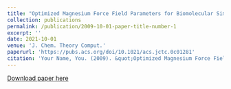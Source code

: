```yaml
---
title: "Optimized Magnesium Force Field Parameters for Biomolecular Simulations with Accurate Solvation, Ion-Binding, and Water-Exchange Properties"
collection: publications
permalink: /publication/2009-10-01-paper-title-number-1
excerpt: ''
date: 2021-10-01
venue: 'J. Chem. Theory Comput.'
paperurl: 'https://pubs.acs.org/doi/10.1021/acs.jctc.0c01281'
citation: 'Your Name, You. (2009). &quot;Optimized Magnesium Force Field Parameters for Biomolecular Simulations with Accurate Solvation, Ion-Binding, and Water-Exchange Properties.&quot; <i>J. Chem. Theory Comput.</i>. <b>17</b>, 4, 2530–2540.'
---
```


[Download paper here](https://pubs.acs.org/doi/10.1021/acs.jctc.0c01281)
